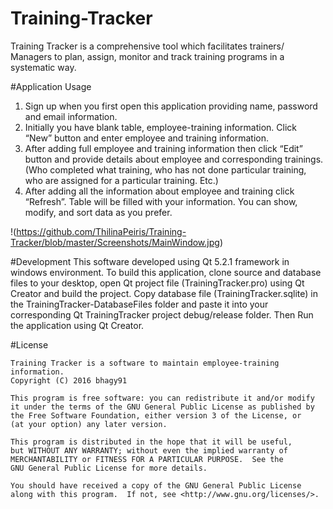 # Training-Tracker
  Training Tracker is a comprehensive tool which facilitates trainers/ Managers to plan, assign, monitor and track training programs in a systematic way. 

#Application Usage
  1.	Sign up when you first open this application providing name, password and email information.
  2.	Initially you have blank table, employee-training information. Click “New” button and enter employee and training information. 
  3.	After adding full employee and training information then click “Edit” button and provide details about employee and corresponding      trainings. (Who completed what training, who has not done particular training, who are assigned for a particular training. Etc.)
  4.	After adding all the information about employee and training click “Refresh”. Table will be filled with your information. You can      show, modify, and sort data as you prefer.
  
!(https://github.com/ThilinaPeiris/Training-Tracker/blob/master/Screenshots/MainWindow.jpg)

#Development
  This software developed using Qt 5.2.1 framework in windows environment. To build this application, clone source and database files to your desktop, open Qt project file (TrainingTracker.pro) using Qt Creator and build the project. Copy database file (TrainingTracker.sqlite) in the TrainingTracker-DatabaseFiles folder and paste it into your corresponding Qt TrainingTracker project debug/release folder. Then Run the application using Qt Creator.

#License

    Training Tracker is a software to maintain employee-training information.
    Copyright (C) 2016 bhagy91

    This program is free software: you can redistribute it and/or modify
    it under the terms of the GNU General Public License as published by
    the Free Software Foundation, either version 3 of the License, or
    (at your option) any later version.

    This program is distributed in the hope that it will be useful,
    but WITHOUT ANY WARRANTY; without even the implied warranty of
    MERCHANTABILITY or FITNESS FOR A PARTICULAR PURPOSE.  See the
    GNU General Public License for more details.

    You should have received a copy of the GNU General Public License
    along with this program.  If not, see <http://www.gnu.org/licenses/>.

